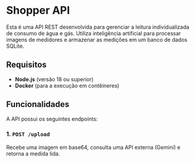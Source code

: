 # Shopper API

Esta é uma API REST desenvolvida para gerenciar a leitura individualizada de consumo de água e gás. Utiliza inteligência artificial para processar imagens de medidores e armazenar as medições em um banco de dados SQLite.

## Requisitos

- **Node.js** (versão 18 ou superior)
- **Docker** (para a execução em contêineres)

## Funcionalidades

A API possui os seguintes endpoints:

### 1. `POST /upload`

Recebe uma imagem em base64, consulta uma API externa (Gemini) e retorna a medida lida.
